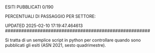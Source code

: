 ESITI PUBBLICATI 0/190 

PERCENTUALI DI PASSAGGIO PER SETTORE:

UPDATED 2025-02-10 17:19:47.464613
###################################################### 

Si tratta di un semplice script in python per controllare quando sono pubblicati gli esiti (ASN 2021, sesto quadrimestre).

